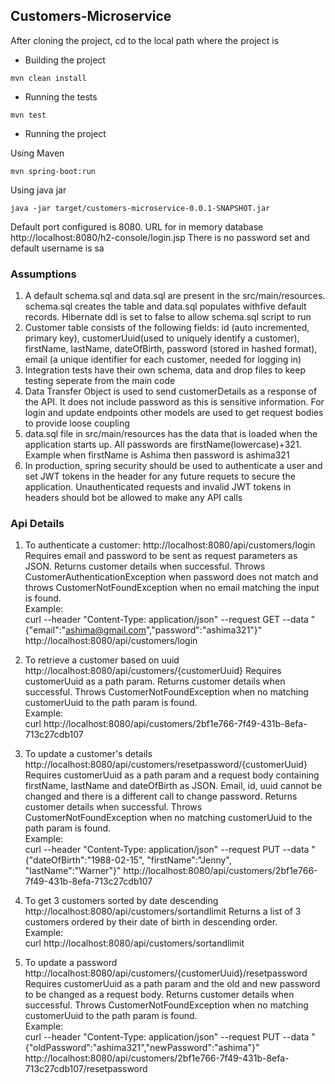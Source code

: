 ## Customers-Microservice

After cloning the project, cd to the local path where the project is

- Building the project
```
mvn clean install
```

- Running the tests
```
mvn test
```

- Running the project <br>

Using Maven
```
mvn spring-boot:run
```
Using java jar
```
java -jar target/customers-microservice-0.0.1-SNAPSHOT.jar
```
Default port configured is 8080. 
URL for in memory database http://localhost:8080/h2-console/login.jsp
There is no password set and default username is sa

### Assumptions
1. A default schema.sql and data.sql are present in the src/main/resources. schema.sql creates the table and data.sql populates withfive default records. Hibernate ddl is set to false to allow schema.sql script to run
2. Customer table consists of the following fields: id (auto incremented, primary key), customerUuid(used to uniquely identify a customer), firstName, lastName, dateOfBirth, password (stored in hashed format), email (a unique identifier for each customer, needed for logging in) 
3. Integration tests have their own schema, data and drop files to keep testing seperate from the main code
4. Data Transfer Object is used to send customerDetails as a response of the API. It does not include password as this is sensitive information. For login and update endpoints other models are used to get request bodies to provide loose coupling
5. data.sql file in src/main/resources has the data that is loaded when the application starts up. All passwords are firstName(lowercase)+321. Example when firstName is Ashima then password is ashima321
6. In production, spring security should be used to authenticate a user and set JWT tokens in the header for any future requets to secure the application. Unauthenticated requests and invalid JWT tokens in headers should bot be allowed to make any API calls

### Api Details
1. To authenticate a customer: http://localhost:8080/api/customers/login
Requires email and password to be sent as request parameters as JSON. Returns customer details when successful. Throws CustomerAuthenticationException when password does not match and throws CustomerNotFoundException when no email matching the input is found. <br>
Example:<br>
curl --header "Content-Type: application/json" --request GET --data "{\"email\":\"ashima@gmail.com\",\"password\":\"ashima321\"}" http://localhost:8080/api/customers/login

2. To retrieve a customer based on uuid http://localhost:8080/api/customers/{customerUuid}
Requires customerUuid as a path param. Returns customer details when successful. Throws CustomerNotFoundException when no matching customerUuid to the path param is found. <br> 
Example: <br>
curl  http://localhost:8080/api/customers/2bf1e766-7f49-431b-8efa-713c27cdb107

3. To update a customer's details http://localhost:8080/api/customers/resetpassword/{customerUuid}
Requires customerUuid as a path param and a request body containing firstName, lastName and dateOfBirth as JSON. Email, id, uuid cannot be changed and there is a different call to change password. Returns customer details when successful. Throws CustomerNotFoundException when no matching customerUuid to the path param is found. <br>
Example: <br>
curl --header "Content-Type: application/json" --request PUT --data "{\"dateOfBirth\":\"1988-02-15\", \"firstName\":\"Jenny\", \"lastName\":\"Warner\"}" http://localhost:8080/api/customers/2bf1e766-7f49-431b-8efa-713c27cdb107

4. To get 3 customers sorted by date descending http://localhost:8080/api/customers/sortandlimit
Returns a list of 3 customers ordered by their date of birth in descending order. <br>
Example: <br>
curl  http://localhost:8080/api/customers/sortandlimit

5. To update a password http://localhost:8080/api/customers/{customerUuid}/resetpassword
Requires customerUuid as a path param and the old and new password to be changed as a request body. Returns customer details when successful. Throws CustomerNotFoundException when no matching customerUuid to the path param is found.  
Example: <br>
curl --header "Content-Type: application/json" --request PUT --data "{\"oldPassword\":\"ashima321\",\"newPassword\":\"ashima\"}" http://localhost:8080/api/customers/2bf1e766-7f49-431b-8efa-713c27cdb107/resetpassword

